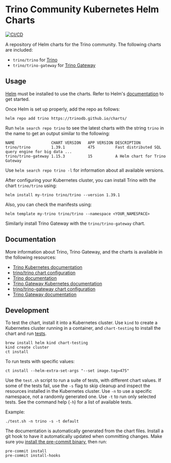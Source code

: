 
Trino Community Kubernetes Helm Charts
===========
[![CI/CD](https://github.com/trinodb/charts/actions/workflows/ci-cd.yaml/badge.svg?branch=main)](https://github.com/trinodb/charts/actions/workflows/ci-cd.yaml)

A repository of Helm charts for the Trino community. The following charts are
included:

* `trino/trino` for [Trino](https://trino.io/)
* `trino/trino-gateway` for [Trino Gateway](https://trinodb.github.io/trino-gateway)

## Usage

[Helm](https://helm.sh) must be installed to use the charts.
Refer to Helm's [documentation](https://helm.sh/docs/) to get started.

Once Helm is set up properly, add the repo as follows:

```console
helm repo add trino https://trinodb.github.io/charts/
```

Run `helm search repo trino` to see the latest charts with the string `trino` in
the name to get an output similar to the following:

```
NAME               	CHART VERSION	APP VERSION	DESCRIPTION
trino/trino        	1.39.1       	475        	Fast distributed SQL query engine for big data ...
trino/trino-gateway	1.15.3       	15         	A Helm chart for Trino Gateway
```

Use `helm search repo trino -l` for information about all available versions.

After configuring your Kubernetes cluster, you can install Trino with the chart
`trino/trino` using:

```console
helm install my-trino trino/trino --version 1.39.1
```

Also, you can check the manifests using:

```console
helm template my-trino trino/trino --namespace <YOUR_NAMESPACE>
```

Similarly install Trino Gateway with the `trino/trino-gateway` chart.

## Documentation

More information about Trino, Trino Gateway, and the charts is available in the
following resources:

* [Trino Kubernetes documentation](https://trino.io/docs/current/installation/kubernetes.html)
* [trino/trino chart configuration](./charts/trino/README.md)
* [Trino documentation](https://trino.io/docs/current/index.html)
* [Trino Gateway Kubernetes documentation](https://trinodb.github.io/trino-gateway/installation/#helm)
* [trino/trino-gateway chart configuration](./charts/gateway/README.md)
* [Trino Gateway documentation](https://trinodb.github.io/trino-gateway)

## Development

To test the chart, install it into a Kubernetes cluster. Use `kind` to create a
Kubernetes cluster running in a container, and `chart-testing` to install the
chart and run [tests](charts/trino/templates/tests).

```console
brew install helm kind chart-testing
kind create cluster
ct install
```

To run tests with specific values:
```console
ct install --helm-extra-set-args "--set image.tag=475"
```

Use the `test.sh` script to run a suite of tests, with different chart values.
If some of the tests fail, use the `-s` flag to skip cleanup and inspect the
resources installed in the Kubernetes cluster. Use `-n` to use a specific
namespace, not a randomly generated one. Use `-t` to run only selected tests.
See the command help (`-h`) for a list of available tests.

Example:
```console
./test.sh -n trino -s -t default
```

The documentation is automatically generated from the chart files. Install a
git hook to have it automatically updated when committing changes. Make sure
you [install the pre-commit binary](https://pre-commit.com/#install), then run:

```console
pre-commit install
pre-commit install-hooks
```
